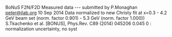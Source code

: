 BoNuS F2N/F2D Measured data --- submitted by P.Monaghan <peter@jlab.org> 10 Sep 2014
Data normalized to new Christy fit at x=0.3 - 4.2 GeV beam set (norm. factor 0.901) - 5.3 GeV (norm. factor 1.000))
S.Tkachenko et al. [BONUS], Phys.Rev. C89 (2014) 045206
0.045  0 : normalization uncertainty, no syst
